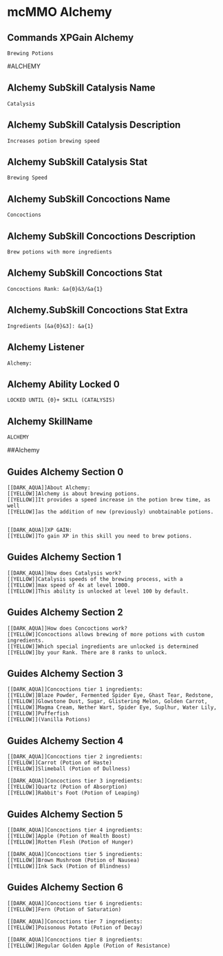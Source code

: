 # mcMMO Alchemy

## Commands XPGain Alchemy

```
Brewing Potions
```



#ALCHEMY
## Alchemy SubSkill Catalysis Name

```
Catalysis
```

## Alchemy SubSkill Catalysis Description

```
Increases potion brewing speed
```

## Alchemy SubSkill Catalysis Stat

```
Brewing Speed
```

## Alchemy SubSkill Concoctions Name

```
Concoctions
```

## Alchemy SubSkill Concoctions Description

```
Brew potions with more ingredients
```

## Alchemy SubSkill Concoctions Stat

```
Concoctions Rank: &a{0}&3/&a{1}
```

## Alchemy.SubSkill Concoctions Stat Extra

```
Ingredients [&a{0}&3]: &a{1}
```

## Alchemy Listener

```
Alchemy:
```

## Alchemy Ability Locked 0

```
LOCKED UNTIL {0}+ SKILL (CATALYSIS)
```

## Alchemy SkillName

```
ALCHEMY
```


##Alchemy
## Guides Alchemy Section 0

```
[[DARK_AQUA]]About Alchemy:
[[YELLOW]]Alchemy is about brewing potions.
[[YELLOW]]It provides a speed increase in the potion brew time, as well
[[YELLOW]]as the addition of new (previously) unobtainable potions.


[[DARK_AQUA]]XP GAIN:
[[YELLOW]]To gain XP in this skill you need to brew potions.
```

## Guides Alchemy Section 1

```
[[DARK_AQUA]]How does Catalysis work?
[[YELLOW]]Catalysis speeds of the brewing process, with a
[[YELLOW]]max speed of 4x at level 1000.
[[YELLOW]]This ability is unlocked at level 100 by default.
```

## Guides Alchemy Section 2

```
[[DARK_AQUA]]How does Concoctions work?
[[YELLOW]]Concoctions allows brewing of more potions with custom ingredients.
[[YELLOW]]Which special ingredients are unlocked is determined
[[YELLOW]]by your Rank. There are 8 ranks to unlock.
```

## Guides Alchemy Section 3

```
[[DARK_AQUA]]Concoctions tier 1 ingredients:
[[YELLOW]]Blaze Powder, Fermented Spider Eye, Ghast Tear, Redstone,
[[YELLOW]]Glowstone Dust, Sugar, Glistering Melon, Golden Carrot,
[[YELLOW]]Magma Cream, Nether Wart, Spider Eye, Suplhur, Water Lily,
[[YELLOW]]Pufferfish
[[YELLOW]](Vanilla Potions)
```

## Guides Alchemy Section 4

```
[[DARK_AQUA]]Concoctions tier 2 ingredients:
[[YELLOW]]Carrot (Potion of Haste)
[[YELLOW]]Slimeball (Potion of Dullness)

[[DARK_AQUA]]Concoctions tier 3 ingredients:
[[YELLOW]]Quartz (Potion of Absorption)
[[YELLOW]]Rabbit's Foot (Potion of Leaping)
```

## Guides Alchemy Section 5

```
[[DARK_AQUA]]Concoctions tier 4 ingredients:
[[YELLOW]]Apple (Potion of Health Boost)
[[YELLOW]]Rotten Flesh (Potion of Hunger)

[[DARK_AQUA]]Concoctions tier 5 ingredients:
[[YELLOW]]Brown Mushroom (Potion of Nausea)
[[YELLOW]]Ink Sack (Potion of Blindness)
```

## Guides Alchemy Section 6

```
[[DARK_AQUA]]Concoctions tier 6 ingredients:
[[YELLOW]]Fern (Potion of Saturation)

[[DARK_AQUA]]Concoctions tier 7 ingredients:
[[YELLOW]]Poisonous Potato (Potion of Decay)

[[DARK_AQUA]]Concoctions tier 8 ingredients:
[[YELLOW]]Regular Golden Apple (Potion of Resistance)
```
